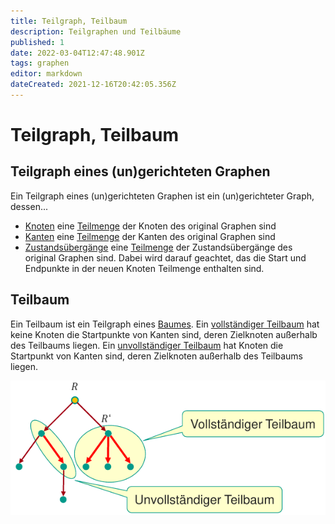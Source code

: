 ```yaml
---
title: Teilgraph, Teilbaum
description: Teilgraphen und Teilbäume
published: 1
date: 2022-03-04T12:47:48.901Z
tags: graphen
editor: markdown
dateCreated: 2021-12-16T20:42:05.356Z
---
```


# Teilgraph, Teilbaum

## Teilgraph eines (un)gerichteten Graphen
Ein Teilgraph eines (un)gerichteten Graphen ist ein (un)gerichteter Graph, dessen...
- <u>Knoten</u> eine <u>Teilmenge</u> der Knoten des original Graphen sind
- <u>Kanten</u> eine <u>Teilmenge</u> der Kanten des original Graphen sind
- <u>Zustandsübergänge</u> eine <u>Teilmenge</u> der Zustandsübergänge des original Graphen sind.
Dabei wird darauf geachtet, das die Start und Endpunkte in der neuen Knoten Teilmenge enthalten sind.

## Teilbaum
Ein Teilbaum ist ein Teilgraph eines [Baumes](/formaleBeschreibung/graphen/dag-tree#tree-baum).
Ein <u>vollständiger Teilbaum</u> hat keine Knoten die Startpunkte von Kanten sind, deren Zielknoten außerhalb des Teilbaums liegen.
Ein <u>unvollständiger Teilbaum</u> hat Knoten die Startpunkt von Kanten sind, deren Zielknoten außerhalb des Teilbaums liegen.

![teilbaum.png](/fom/semester-1/formale-beschreibungsverfahren/teilbaum.png)




